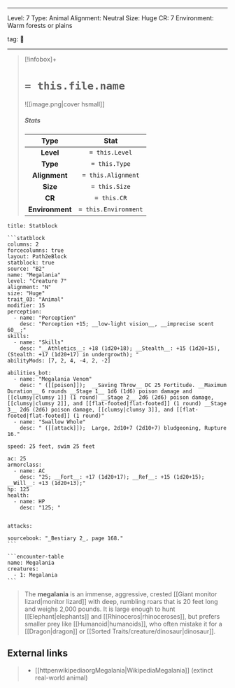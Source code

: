 
---


Level: 7
Type: Animal
Alignment: Neutral
Size: Huge
CR: 7
Environment: Warm forests or plains


tag: 👹

---

> [!infobox]+
> #  `= this.file.name`
> ![[image.png|cover hsmall]]
> ##### Stats
> Type | Stat |
> :---:|:---:|
> **Level** | `= this.Level` |
> **Type** | `= this.Type` |
> **Alignment** | `= this.Alignment` |
> **Size** | `= this.Size` |
> **CR** | `= this.CR` |
> **Environment** | `= this.Environment` |




````ad-info
title: Statblock

```statblock
columns: 2
forcecolumns: true
layout: Path2eBlock
statblock: true
source: "B2"
name: "Megalania"
level: "Creature 7"
alignment: "N"
size: "Huge"
trait_03: "Animal"
modifier: 15
perception:
  - name: "Perception"
    desc: "Perception +15; __low-light vision__, __imprecise scent 60__;"
skills:
  - name: "Skills"
    desc: "__Athletics__: +18 (1d20+18); __Stealth__: +15 (1d20+15), (Stealth: +17 (1d20+17) in undergrowth); "
abilityMods: [7, 2, 4, -4, 2, -2]

abilities_bot:
  - name: "Megalania Venom"
    desc: " ([[poison]]);  __Saving Throw__ DC 25 Fortitude. __Maximum Duration__ 6 rounds __Stage 1__ 1d6 (1d6) poison damage and [[clumsy|clumsy 1]] (1 round) __Stage 2__ 2d6 (2d6) poison damage, [[clumsy|clumsy 2]], and [[flat-footed|flat-footed]] (1 round) __Stage 3__ 2d6 (2d6) poison damage, [[clumsy|clumsy 3]], and [[flat-footed|flat-footed]] (1 round)"
  - name: "Swallow Whole"
    desc: " ([[attack]]);  Large, 2d10+7 (2d10+7) bludgeoning, Rupture 16."

speed: 25 feet, swim 25 feet

ac: 25
armorclass:
  - name: AC
    desc: "25; __Fort__: +17 (1d20+17); __Ref__: +15 (1d20+15); __Will__: +13 (1d20+13);"
hp: 125
health:
  - name: HP
    desc: "125; "


attacks:

sourcebook: "_Bestiary 2_, page 168."
```

```encounter-table
name: Megalania
creatures:
  - 1: Megalania
```

````



> The **megalania** is an immense, aggressive, crested [[Giant monitor lizard|monitor lizard]] with deep, rumbling roars that is 20 feet long and weighs 2,000 pounds. It is large enough to hunt [[Elephant|elephants]] and [[Rhinoceros|rhinoceroses]], but prefers smaller prey like [[Humanoid|humanoids]], who often mistake it for a [[Dragon|dragon]] or [[Sorted Traits/creature/dinosaur|dinosaur]].




## External links

> - [[httpenwikipediaorgMegalania|WikipediaMegalania]] (extinct real-world animal)






